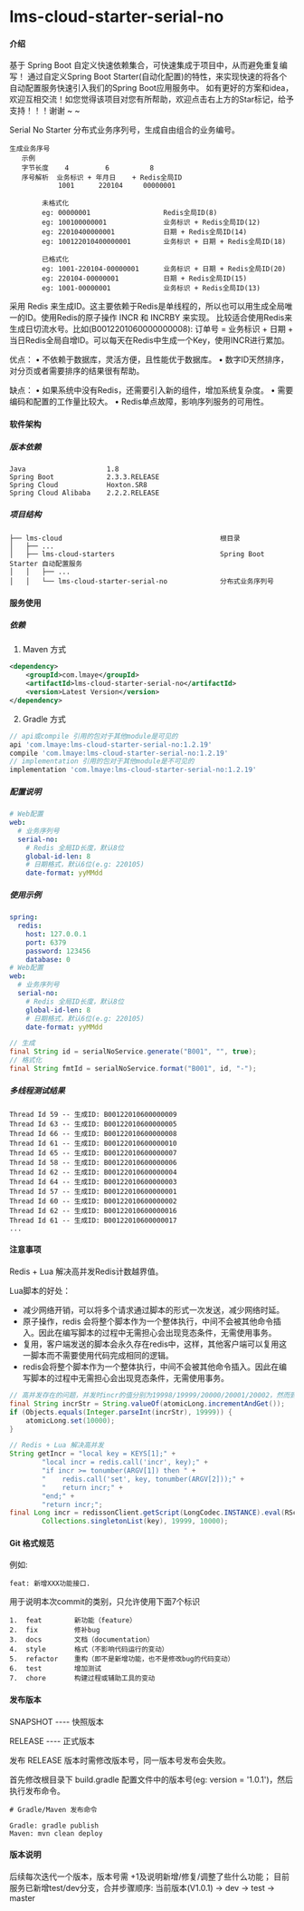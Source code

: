 # lms-cloud-starter-serial-no

#### 介绍

  基于 Spring Boot 自定义快速依赖集合，可快速集成于项目中，从而避免重复编写！ 通过自定义Spring Boot Starter(自动化配置)的特性，来实现快速的将各个自动配置服务快速引入我们的Spring Boot应用服务中。
如有更好的方案和idea，欢迎互相交流！如您觉得该项目对您有所帮助，欢迎点击右上方的Star标记，给予支持！！！谢谢 ~ ~

  Serial No Starter 分布式业务序列号，生成自由组合的业务编号。
```text
生成业务序号
   示例
   字节长度    4         6          8
   序号解析  业务标识 + 年月日    + Redis全局ID
            1001      220104     00000001
            
        未格式化
        eg: 00000001                  Redis全局ID(8)
        eg: 100100000001              业务标识 + Redis全局ID(12)
        eg: 22010400000001            日期 + Redis全局ID(14)
        eg: 100122010400000001        业务标识 + 日期 + Redis全局ID(18)
        
        已格式化
        eg: 1001-220104-00000001      业务标识 + 日期 + Redis全局ID(20)
        eg: 220104-00000001           日期 + Redis全局ID(15)
        eg: 1001-00000001             业务标识 + Redis全局ID(13)
```

采用 Redis 来生成ID。这主要依赖于Redis是单线程的，所以也可以用生成全局唯一的ID。使用Redis的原子操作 INCR 和 INCRBY 来实现。
比较适合使用Redis来生成日切流水号。比如(B0012201060000000008): 订单号 = 业务标识 + 日期 + 当日Redis全局自增ID。可以每天在Redis中生成一个Key，使用INCR进行累加。

优点：
  • 不依赖于数据库，灵活方便，且性能优于数据库。
  • 数字ID天然排序，对分页或者需要排序的结果很有帮助。

缺点：
  • 如果系统中没有Redis，还需要引入新的组件，增加系统复杂度。
  • 需要编码和配置的工作量比较大。
  • Redis单点故障，影响序列服务的可用性。

#### 软件架构
##### 版本依赖

```text
Java                    1.8
Spring Boot             2.3.3.RELEASE
Spring Cloud            Hoxton.SR8
Spring Cloud Alibaba    2.2.2.RELEASE
```

##### 项目结构

```text
├── lms-cloud										根目录
│   ├── ...
│   ├── lms-cloud-starters							Spring Boot Starter 自动配置服务
│   │   ├── ...
│   │   └── lms-cloud-starter-serial-no             分布式业务序列号
```

#### 服务使用

##### 依赖

1. Maven 方式

```xml
<dependency>
    <groupId>com.lmaye</groupId>
    <artifactId>lms-cloud-starter-serial-no</artifactId>
    <version>Latest Version</version>
</dependency>
```

2. Gradle 方式

```groovy
// api或compile 引用的包对于其他module是可见的
api 'com.lmaye:lms-cloud-starter-serial-no:1.2.19'
compile 'com.lmaye:lms-cloud-starter-serial-no:1.2.19'
// implementation 引用的包对于其他module是不可见的
implementation 'com.lmaye:lms-cloud-starter-serial-no:1.2.19'
```

##### 配置说明

```yaml
# Web配置
web:
  # 业务序列号
  serial-no:
    # Redis 全局ID长度，默认8位
    global-id-len: 8
    # 日期格式，默认6位(e.g: 220105)
    date-format: yyMMdd
```

##### 使用示例

```yaml
spring:
  redis:
    host: 127.0.0.1
    port: 6379
    password: 123456
    database: 0
# Web配置
web:
  # 业务序列号
  serial-no:
    # Redis 全局ID长度，默认8位
    global-id-len: 8
    # 日期格式，默认6位(e.g: 220105)
    date-format: yyMMdd
```

```java
// 生成
final String id = serialNoService.generate("B001", "", true);
// 格式化
final String fmtId = serialNoService.format("B001", id, "-");
```

##### 多线程测试结果

```text
Thread Id 59 -- 生成ID: B00122010600000009
Thread Id 63 -- 生成ID: B00122010600000005
Thread Id 66 -- 生成ID: B00122010600000008
Thread Id 61 -- 生成ID: B00122010600000010
Thread Id 65 -- 生成ID: B00122010600000007
Thread Id 58 -- 生成ID: B00122010600000006
Thread Id 62 -- 生成ID: B00122010600000004
Thread Id 64 -- 生成ID: B00122010600000003
Thread Id 57 -- 生成ID: B00122010600000001
Thread Id 60 -- 生成ID: B00122010600000002
Thread Id 62 -- 生成ID: B00122010600000016
Thread Id 61 -- 生成ID: B00122010600000017
...
```

#### 注意事项

Redis + Lua 解决高并发Redis计数越界值。

Lua脚本的好处：

- 减少网络开销，可以将多个请求通过脚本的形式一次发送，减少网络时延。
- 原子操作，redis 会将整个脚本作为一个整体执行，中间不会被其他命令插入。因此在编写脚本的过程中无需担心会出现竞态条件，无需使用事务。
- 复用，客户端发送的脚本会永久存在redis中，这样，其他客户端可以复用这一脚本而不需要使用代码完成相同的逻辑。
- redis会将整个脚本作为一个整体执行，中间不会被其他命令插入。因此在编写脚本的过程中无需担心会出现竞态条件，无需使用事务。

```java
// 高并发存在的问题，并发时incr的值分别为19998/19999/20000/20001/20002，然而到19999需重置，没生效。
final String incrStr = String.valueOf(atomicLong.incrementAndGet());
if (Objects.equals(Integer.parseInt(incrStr), 19999)) {
    atomicLong.set(10000);
}

// Redis + Lua 解决高并发
String getIncr = "local key = KEYS[1];" +
        "local incr = redis.call('incr', key);" +
        "if incr >= tonumber(ARGV[1]) then " +
        "    redis.call('set', key, tonumber(ARGV[2]));" +
        "    return incr;" +
        "end;" +
        "return incr;";
final Long incr = redissonClient.getScript(LongCodec.INSTANCE).eval(RScript.Mode.READ_WRITE, getIncr, RScript.ReturnType.INTEGER,
        Collections.singletonList(key), 19999, 10000);
```

#### Git 格式规范

例如:

```text
feat: 新增XXX功能接口.
```

用于说明本次commit的类别，只允许使用下面7个标识

```text
1.  feat        新功能（feature）
2.  fix         修补bug
3.  docs        文档（documentation）
4.  style       格式（不影响代码运行的变动）
5.  refactor    重构（即不是新增功能，也不是修改bug的代码变动）
6.  test        增加测试
7.  chore       构建过程或辅助工具的变动
```

#### 发布版本

SNAPSHOT    ----  快照版本

RELEASE     ----  正式版本

发布 RELEASE 版本时需修改版本号，同一版本号发布会失败。

首先修改根目录下 build.gradle 配置文件中的版本号(eg: version = '1.0.1')，然后执行发布命令。

```text
# Gradle/Maven 发布命令

Gradle: gradle publish
Maven: mvn clean deploy
```

#### 版本说明

后续每次迭代一个版本，版本号需 +1及说明新增/修复/调整了些什么功能；
目前服务已新增test/dev分支，合并步骤顺序: 当前版本(V1.0.1) -> dev -> test -> master
